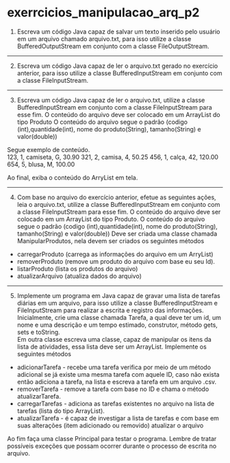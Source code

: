# exerrcicios_manipulacao_arq_p2

1) Escreva um código Java capaz de salvar um texto inserido pelo usuário em um arquivo chamado arquivo.txt, para isso utilize a classe BufferedOutputStream em conjunto com a classe FileOutputStream.

----

2) Escreva um código Java capaz de ler o arquivo.txt gerado no exercício anterior, para isso utilize a classe BufferedInputStream em conjunto com a classe FileInputStream.

----

3) Escreva um código Java capaz de ler o arquivo.txt, utilize a classe BufferedInputStream em conjunto com a classe FileInputStream para esse fim.
 O conteúdo do arquivo deve ser colocado em um ArrayList do tipo Produto O conteúdo do arquivo segue o padrão (codigo (int),quantidade(int), nome do produto(String), tamanho(String) e valor(double))
 
Segue exemplo de conteúdo.      
123, 1, camiseta, G, 30.90
321, 2, camisa, 4, 50.25
456, 1, calça, 42, 120.00
654, 5, blusa, M, 100.00

Ao final, exiba o conteúdo do ArryList em tela.

----

4) Com base no arquivo do exercício anterior, efetue as seguintes ações, leia o arquivo.txt, utilize a classe BufferedInputStream em conjunto com a classe FileInputStream para esse fim. O conteúdo do arquivo deve ser colocado em um ArrayList do tipo Produto. O conteúdo do arquivo segue o padrão (codigo (int),quantidade(int), nome do produto(String), tamanho(String) e valor(double))
 Deve ser criada uma classe chamada ManipularProdutos, nela devem ser criados os seguintes métodos 
 - carregarProduto (carrega as informações do arquivo em um ArryList)
 - removerProduto (remove um produto do arquivo com base eu seu Id).
 - listarProduto (lista os produtos do arquivo)
 - atualizarArquivo (atualiza dados do arquivo)

----

5)  Implemente um programa em Java capaz de gravar uma lista de tarefas diárias em um arquivo, para isso utilize a classe BufferedInputStream  e FileInputStream para realizar a escrita e registro das informações. 
 Inicialmente, crie uma classe chamada Tarefa, a qual deve ter um id, um nome e uma descrição e um tempo estimado, construtor, método gets, sets e toString.  
  Em outra classe escreva uma classe, capaz de manipular os itens da lista de atividades, essa lista deve ser um ArrayList. 
  Implemente os seguintes métodos
  - adicionarTarefa - recebe uma tarefa verifica por meio de um método adicional se já existe uma mesma tarefa com aquele ID, caso não exista então adiciona a tarefa, na lista e escreva a tarefa em um arquivo .csv.
  - removerTarefa - remove a tarefa com base no ID e chama o método atualizarTarefa.
  - carregarTarefas - adiciona as tarefas existentes no arquivo na lista de tarefas (lista do tipo ArrayList).
  - atualizarTarefa - é capaz de investigar a lista de tarefas e com base em suas alterações (item adicionado ou removido) atualizar o arquivo
 
Ao fim faça uma classe Principal para testar o programa.
Lembre de tratar possíveis exceções que possam ocorrer durante o processo de escrita no arquivo.

